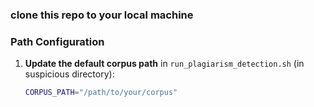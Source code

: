 ### clone this repo to your local machine

### Path Configuration
1. **Update the default corpus path** in `run_plagiarism_detection.sh` (in suspicious directory):
   ```bash
   CORPUS_PATH="/path/to/your/corpus"
